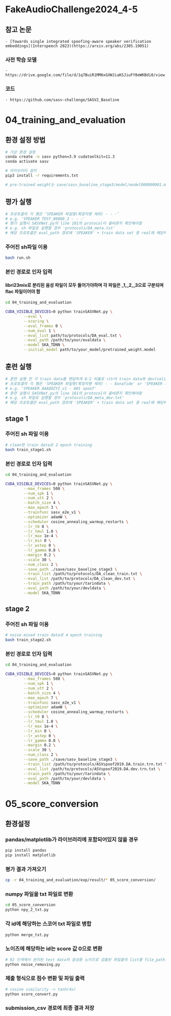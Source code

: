 # FakeAudioChallenge2024_4-5
## 참고 논문
    - [Towards single integrated spoofing-aware speaker verification embeddings](Interspeech 2023)(https://arxiv.org/abs/2305.19051)
### 사전 학습 모델
    - https://drive.google.com/file/d/1q7BuiR1MM6xGXWJiaKSJiuFY8eWKBdi0/view
### 코드
    - https://github.com/sasv-challenge/SASV2_Baseline

# 04_training_and_evaluation
## 환경 설정 방법

~~~bash
# 가상 환경 설정
conda create -n sasv python=3.9 cudatoolkit=11.3
conda activate sasv

# 라이브러리 설치
pip3 install -r requirements.txt
~~~
~~~bash
# pre-trained weight는 save/sasv_baseline_stage3/model/model000000001.model로 저장
~~~
## 평가 실행
~~~bash
# 프로토콜의 각 행은 ’SPEAKER 파일명(확장자명 제외) - - -‘
# e.g. 'SPEAKER TEST_00000_3 - - -'
# 평가 실행시 SASVNet.py의 line 101의 protocol이 올바른지 확인해야함
# e.g. sh 파일로 실행할 경우 'protocols/DA_meta.txt'
# 해당 프로토콜은 eval_path 경로에 'SPEAKER' + train data set 중 real에 해당하는 파일명(확장자 제외)과 연결되어 있어야 함
~~~
### 주어진 sh파일 이용
~~~bash
bash run.sh
~~~
### 본인 경로로 인자 입력
#### libri23mix로 분리된 음성 파일이 모두 들어가야하며 각 파일은 _1,_2,_3으로 구분되며 flac 파일이어야 함
~~~bash
cd 04_training_and_evaluation
~~~
~~~ bash
CUDA_VISIBLE_DEVICES=0 python trainSASVNet.py \
        --eval \
        --scoring \
        --eval_frames 0 \
        --num_eval 1 \
        --eval_list path/to/protocols/DA_eval.txt \
        --eval_path /path/to/your/evaldata \
        --model SKA_TDNN \
        --initial_model path/to/your_model/pretrained_weight.model
~~~

## 훈련 실행
~~~bash
# 훈련 실행 전 각 train data를 랜덤하게 8:2 비율로 나누어 train data와 dev(validation) data로 분리한 뒤 각각의 프로토콜 작성
# 프로토콜의 각 행은 'SPEAKER 파일명(확장자명 제외) - - bonafide' or 'SPEAKER 파일명(확장자명 제외) - A01 spoof'로 이루어져야 함
# e.g. 'SPEAKER AAAQOZYI_v1 - A01 spoof'
# 훈련 실행시 SASVNet.py의 line 101의 protocol이 올바른지 확인해야함
# e.g. sh 파일로 실행할 경우 'protocols/DA_meta_dev.txt'
# 해당 프로토콜은 eval_path 경로에 'SPEAKER' + train data set 중 real에 해당하는 파일명(확장자 제외)과 연결되어 있어야 함
~~~
## stage 1
### 주어진 sh 파일 이용
~~~bash
# clean한 train data로 2 epoch training
bash train_stage1.sh
~~~

### 본인 경로로 인자 입력
~~~bash
cd 04_training_and_evaluation
~~~
~~~bash
CUDA_VISIBLE_DEVICES=0 python trainSASVNet.py \
        --max_frames 500 \
        --num_spk 1 \
        --num_utt 2 \
        --batch_size 4 \
        --max_epoch 3 \
        --trainfunc sasv_e2e_v1 \
        --optimizer adamW \
        --scheduler cosine_annealing_warmup_restarts \
        --lr_t0 8 \
        --lr_tmul 1.0 \
        --lr_max 1e-4 \
        --lr_min 0 \
        --lr_wstep 0 \
        --lr_gamma 0.8 \
        --margin 0.2 \
        --scale 30 \
        --num_class 2 \
        --save_path ./save/sasv_baseline_stage3 \
        --train_list /path/to/protocols/DA_clean_train.txt \
        --eval_list /path/to/protocols/DA_clean_dev.txt \
        --train_path /path/to/your/tarindata \
        --eval_path /path/to/your/devldata \
        --model SKA_TDNN
~~~
## stage 2
### 주어진 sh 파일 이용
~~~bash
# noise mixed train data로 4 epoch training
bash train_stage2.sh
~~~

### 본인 경로로 인자 입력
~~~bash
cd 04_training_and_evaluation
~~~
~~~bash
CUDA_VISIBLE_DEVICES=0 python trainSASVNet.py \
        --max_frames 500 \
        --num_spk 1 \
        --num_utt 2 \
        --batch_size 4 \
        --max_epoch 7 \
        --trainfunc sasv_e2e_v1 \
        --optimizer adamW \
        --scheduler cosine_annealing_warmup_restarts \
        --lr_t0 8 \
        --lr_tmul 1.0 \
        --lr_max 1e-4 \
        --lr_min 0 \
        --lr_wstep 0 \
        --lr_gamma 0.8 \
        --margin 0.2 \
        --scale 30 \
        --num_class 2 \
        --save_path ./save/sasv_baseline_stage3 \
        --train_list /path/to/protocols/ASVspoof2019.DA.train.trn.txt \
        --eval_list /path/to/protocols/ASVspoof2019.DA.dev.trn.txt \
        --train_path /path/to/your/tarindata \
        --eval_path /path/to/your/devldata \
        --model SKA_TDNN
~~~

# 05_score_conversion
## 환경설정
### pandas/matplotlib가 라이브러리에 포함되어있지 않을 경우
~~~bash
pip install pandas
pip install matplotlib
~~~
### 평가 결과 가져오기
~~~bash
cp -r 04_training_and_evaluation/exp/result/* 05_score_conversion/
~~~
### numpy 파일을 txt 파일로 변환
~~~bash
cd 05_score_conversion
python npy_2_txt.py
~~~
### 각 id에 해당하는 스코어 txt 파일로 병합
~~~bash
python merge_txt.py
~~~
### 노이즈에 해당하는 id는 score 값 0으로 변환
~~~bash
# 02 단계에서 분리된 test data의 음성중 노이즈로 검출된 파일들의 list를 file_path1으로 설정
python noise_removing.py
~~~
### 제출 형식으로 점수 변환 및 파일 출력
~~~bash
# cosine similarity -> tanh(4x)
python score_convert.py
~~~
### submission_csv 경로에 최종 결과 저장